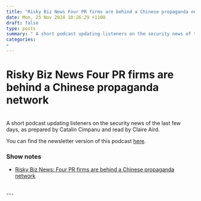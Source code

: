 ```yaml
---
title: "Risky Biz News Four PR firms are behind a Chinese propaganda network"
date: Mon, 25 Nov 2024 10:26:29 +1100
draft: false
type: posts
summary: " A short podcast updating listeners on the security news of the last few days, as prepared by Catalin Cimpanu and read by"
categories: 
- 
---
```

# Risky Biz News Four PR firms are behind a Chinese propaganda network


<br/>
A short podcast updating listeners on the security news of the last few days, as prepared by Catalin Cimpanu and read by Claire Aird.

You can find the newsletter version of this podcast [here](https://news.risky.biz).

### Show notes

-   [Risky Biz News: Four PR firms are behind a Chinese propaganda network](https://news.risky.biz/risky-biz-news-four-pr-firms-are-behind-a-chinese-propaganda-network/)

<br/>
---

